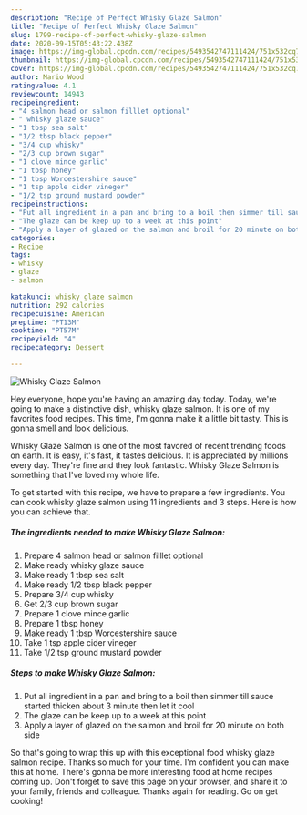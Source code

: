 ```yaml
---
description: "Recipe of Perfect Whisky Glaze Salmon"
title: "Recipe of Perfect Whisky Glaze Salmon"
slug: 1799-recipe-of-perfect-whisky-glaze-salmon
date: 2020-09-15T05:43:22.438Z
image: https://img-global.cpcdn.com/recipes/5493542747111424/751x532cq70/whisky-glaze-salmon-recipe-main-photo.jpg
thumbnail: https://img-global.cpcdn.com/recipes/5493542747111424/751x532cq70/whisky-glaze-salmon-recipe-main-photo.jpg
cover: https://img-global.cpcdn.com/recipes/5493542747111424/751x532cq70/whisky-glaze-salmon-recipe-main-photo.jpg
author: Mario Wood
ratingvalue: 4.1
reviewcount: 14943
recipeingredient:
- "4 salmon head or salmon filllet optional"
- " whisky glaze sauce"
- "1 tbsp sea salt"
- "1/2 tbsp black pepper"
- "3/4 cup whisky"
- "2/3 cup brown sugar"
- "1 clove mince garlic"
- "1 tbsp honey"
- "1 tbsp Worcestershire sauce"
- "1 tsp apple cider vineger"
- "1/2 tsp ground mustard powder"
recipeinstructions:
- "Put all ingredient in a pan and bring to a boil then simmer till sauce started thicken about 3 minute then let it cool"
- "The glaze can be keep up to a week at this point"
- "Apply a layer of glazed on the salmon and broil for 20 minute on both side"
categories:
- Recipe
tags:
- whisky
- glaze
- salmon

katakunci: whisky glaze salmon 
nutrition: 292 calories
recipecuisine: American
preptime: "PT13M"
cooktime: "PT57M"
recipeyield: "4"
recipecategory: Dessert

---
```



![Whisky Glaze Salmon](https://img-global.cpcdn.com/recipes/5493542747111424/751x532cq70/whisky-glaze-salmon-recipe-main-photo.jpg)

Hey everyone, hope you're having an amazing day today. Today, we're going to make a distinctive dish, whisky glaze salmon. It is one of my favorites food recipes. This time, I'm gonna make it a little bit tasty. This is gonna smell and look delicious.



Whisky Glaze Salmon is one of the most favored of recent trending foods on earth. It is easy, it's fast, it tastes delicious. It is appreciated by millions every day. They're fine and they look fantastic. Whisky Glaze Salmon is something that I've loved my whole life.


To get started with this recipe, we have to prepare a few ingredients. You can cook whisky glaze salmon using 11 ingredients and 3 steps. Here is how you can achieve that.

<!--inarticleads1-->

##### The ingredients needed to make Whisky Glaze Salmon:

1. Prepare 4 salmon head or salmon filllet optional
1. Make ready  whisky glaze sauce
1. Make ready 1 tbsp sea salt
1. Make ready 1/2 tbsp black pepper
1. Prepare 3/4 cup whisky
1. Get 2/3 cup brown sugar
1. Prepare 1 clove mince garlic
1. Prepare 1 tbsp honey
1. Make ready 1 tbsp Worcestershire sauce
1. Take 1 tsp apple cider vineger
1. Take 1/2 tsp ground mustard powder




<!--inarticleads2-->

##### Steps to make Whisky Glaze Salmon:

1. Put all ingredient in a pan and bring to a boil then simmer till sauce started thicken about 3 minute then let it cool
1. The glaze can be keep up to a week at this point
1. Apply a layer of glazed on the salmon and broil for 20 minute on both side




So that's going to wrap this up with this exceptional food whisky glaze salmon recipe. Thanks so much for your time. I'm confident you can make this at home. There's gonna be more interesting food at home recipes coming up. Don't forget to save this page on your browser, and share it to your family, friends and colleague. Thanks again for reading. Go on get cooking!
